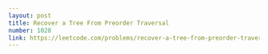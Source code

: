 ```yaml
---
layout: post
title: Recover a Tree From Preorder Traversal
number: 1028
link: https://leetcode.com/problems/recover-a-tree-from-preorder-traversal
---
```

